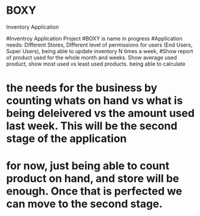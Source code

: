 # BOXY
Inventory Application

#Inventroy Application Project
#BOXY is name in progress
#Application needs: DIfferent Stores, DIfferent level of permissions for users (End Users, Super Users), being able to update inventory N times a week,
#Show report of product used for the whole month and weeks. Show average used product, show most used vs least used products. being able to calculate
# the needs for the business by counting whats on hand vs what is being deleivered vs the amount used last week. This will be the second stage of the application
# for now, just being able to count product on hand, and store will be enough. Once that is perfected we can move to the second stage. 

